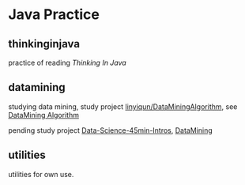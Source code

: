 # Java Practice

## thinkinginjava
practice of reading _Thinking In Java_

## datamining
studying data mining, study project [linyiqun/DataMiningAlgorithm](https://github.com/linyiqun/DataMiningAlgorithm), see [DataMining Algorithm](datamining/README.md)

pending study project [Data-Science-45min-Intros](https://github.com/DrSkippy/Data-Science-45min-Intros), [DataMining](https://github.com/jimenbian/DataMining)

## utilities
utilities for own use.
